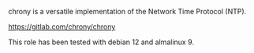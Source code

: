 chrony is a versatile implementation of the Network Time Protocol (NTP).

https://gitlab.com/chrony/chrony

This role has been tested with debian 12 and almalinux 9.
